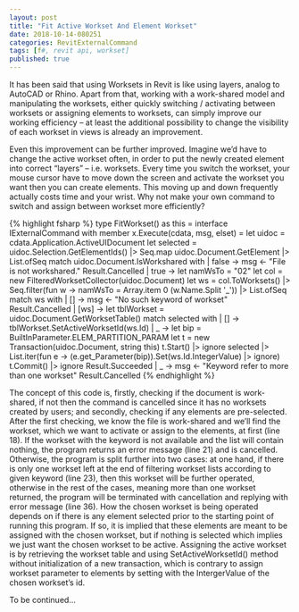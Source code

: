 ```yaml
---
layout: post
title: "Fit Active Workset And Element Workset"
date: 2018-10-14-080251 
categories: RevitExternalCommand
tags: [f#, revit api, workset]
published: true
---
```

<script src="/assets/signup/signup.js"></script>
<signup-component></signup-component>

It has been said that using Worksets in Revit is like using layers, analog to AutoCAD or Rhino. Apart from that, working with a work-shared model and manipulating the worksets, either quickly switching / activating between worksets or assigning elements to worksets, can simply improve our working efficiency – at least the additional possibility to change the visibility of each workset in views is already an improvement.

Even this improvement can be further improved. Imagine we’d have to change the active workset often, in order to put the newly created element into correct “layers” – i.e. worksets. Every time you switch the workset, your mouse cursor have to move down the screen and activate the workset you want then you can create elements. This moving up and down frequently actually costs time and your wrist. Why not make your own command to switch and assign between workset more efficiently?

{% highlight fsharp %}
type FitWorkset() as this =
  interface IExternalCommand with
    member x.Execute(cdata, msg, elset) =
      let uidoc = cdata.Application.ActiveUIDocument
      let selected = uidoc.Selection.GetElementIds() |> Seq.map uidoc.Document.GetElement |> List.ofSeq
      match uidoc.Document.IsWorkshared with
      | false ->
        msg <- "File is not workshared."
        Result.Cancelled
      | true ->
        let namWsTo = "02"
        let col = new FilteredWorksetCollector(uidoc.Document)
        let ws = col.ToWorksets() |> Seq.filter(fun w -> namWsTo = Array.item 0 (w.Name.Split '_')) |> List.ofSeq
        match ws with
        | [] ->
          msg <- "No such keyword of workset"
          Result.Cancelled
        | [ws] ->
          let tblWorkset = uidoc.Document.GetWorksetTable()
          match selected with
          | [] -> 
            tblWorkset.SetActiveWorksetId(ws.Id)
          | _ ->
            let bip = BuiltInParameter.ELEM_PARTITION_PARAM
            let t = new Transaction(uidoc.Document, string this)
            t.Start() |> ignore
            selected |> List.iter(fun e -> (e.get_Parameter(bip)).Set(ws.Id.IntegerValue) |> ignore)
            t.Commit() |> ignore
          Result.Succeeded
          | _ ->
            msg <- "Keyword refer to more than one workset"
            Result.Cancelled
{% endhighlight %}

The concept of this code is, firstly, checking if the document is work-shared, if not then the command is cancelled since it has no worksets created by users; and secondly, checking if any elements are pre-selected. After the first checking, we know the file is work-shared and we’ll find the workset, which we want to activate or assign to the elements, at first (line 18). If the workset with the keyword is not available and the list will contain nothing, the program returns an error message (line 21) and is cancelled. Otherwise, the program is split further into two cases: at one hand, if there is only one workset left at the end of filtering workset lists according to given keyword (line 23), then this workset will be further operated, otherwise in the rest of the cases, meaning more than one workset returned, the program will be terminated with cancellation and replying with error message (line 36). How the chosen workset is being operated depends on if there is any element selected prior to the starting point of running this program. If so, it is implied that these elements are meant to be assigned with the chosen workset, but if nothing is selected which implies we just want the chosen workset to be active. Assigning the active workset is by retrieving the workset table and using SetActiveWorksetId() method without initialization of a new transaction, which is contrary to assign workset parameter to elements by setting with the IntergerValue of the chosen workset’s id.

To be continued…